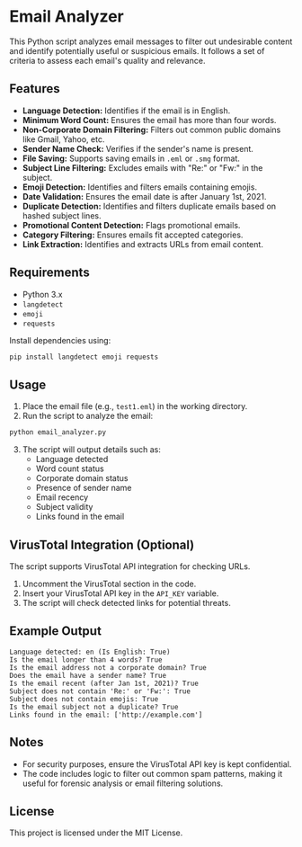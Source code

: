 # Email Analyzer

This Python script analyzes email messages to filter out undesirable content and identify potentially useful or suspicious emails. It follows a set of criteria to assess each email's quality and relevance.

## Features
- **Language Detection:** Identifies if the email is in English.
- **Minimum Word Count:** Ensures the email has more than four words.
- **Non-Corporate Domain Filtering:** Filters out common public domains like Gmail, Yahoo, etc.
- **Sender Name Check:** Verifies if the sender's name is present.
- **File Saving:** Supports saving emails in `.eml` or `.smg` format.
- **Subject Line Filtering:** Excludes emails with "Re:" or "Fw:" in the subject.
- **Emoji Detection:** Identifies and filters emails containing emojis.
- **Date Validation:** Ensures the email date is after January 1st, 2021.
- **Duplicate Detection:** Identifies and filters duplicate emails based on hashed subject lines.
- **Promotional Content Detection:** Flags promotional emails.
- **Category Filtering:** Ensures emails fit accepted categories.
- **Link Extraction:** Identifies and extracts URLs from email content.

## Requirements
- Python 3.x
- `langdetect`
- `emoji`
- `requests`

Install dependencies using:
```bash
pip install langdetect emoji requests
```

## Usage
1. Place the email file (e.g., `test1.eml`) in the working directory.
2. Run the script to analyze the email:

```bash
python email_analyzer.py
```

3. The script will output details such as:
   - Language detected
   - Word count status
   - Corporate domain status
   - Presence of sender name
   - Email recency
   - Subject validity
   - Links found in the email

## VirusTotal Integration (Optional)
The script supports VirusTotal API integration for checking URLs.

1. Uncomment the VirusTotal section in the code.
2. Insert your VirusTotal API key in the `API_KEY` variable.
3. The script will check detected links for potential threats.

## Example Output
```
Language detected: en (Is English: True)
Is the email longer than 4 words? True
Is the email address not a corporate domain? True
Does the email have a sender name? True
Is the email recent (after Jan 1st, 2021)? True
Subject does not contain 'Re:' or 'Fw:': True
Subject does not contain emojis: True
Is the email subject not a duplicate? True
Links found in the email: ['http://example.com']
```

## Notes
- For security purposes, ensure the VirusTotal API key is kept confidential.
- The code includes logic to filter out common spam patterns, making it useful for forensic analysis or email filtering solutions.

## License
This project is licensed under the MIT License.

